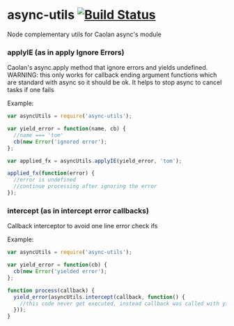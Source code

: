 # async-utils [![Build Status](https://travis-ci.org/tinchogob/async-utils.png)](https://travis-ci.org/tinchogob/async-utils)

Node complementary utils for Caolan async's module

### applyIE (as in apply Ignore Errors)
Caolan's async.apply method that ignore errors and yields undefined.
WARNING: this only works for callback ending argument functions
which are standard with async so it should be ok.
It helps to stop async to cancel tasks if one fails

Example: 
```javascript
var asyncUtils = require('async-utils');

var yield_error = function(name, cb) {
  //name === 'tom'
  cb(new Error('ignored error');
};

var applied_fx = asyncUtils.applyIE(yield_error, 'tom');

applied_fx(function(error) {
  //error is undefined
  //continue processing after ignoring the error
});
```

### intercept (as in intercept error callbacks)
Callback interceptor to avoid one line error check ifs

Example: 
```javascript
var asyncUtils = require('async-utils');

var yield_error = function(cb) {
  cb(new Error('yielded error');
};

function process(callback) {
  yield_error(asyncUtils.intercept(callback, function() {
    //this code never get executed, instead callback was called with yielded error
  }));
}
```
